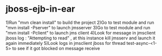 # jboss-ejb-in-ear
1)Run "mvn clean install" to build the project
2)Go to test module and run "mvn install -Pserver"  to launch jmsserver
3)Go to test module and run "mvn install -Pclient" to launch jms client
4)Look for message in jmsclient jboss log : "Attempting to read" , at this instance kill jmsserv and launch it again immediately
5)Look  logs in jmsclient jboss for thread test-async-<1-5> to see if it got blocked on message receive
